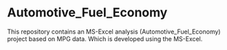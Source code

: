 # Automotive_Fuel_Economy
This repository contains an MS-Excel analysis (Automotive_Fuel_Economy) project based on MPG data. Which is developed using the MS-Excel.
